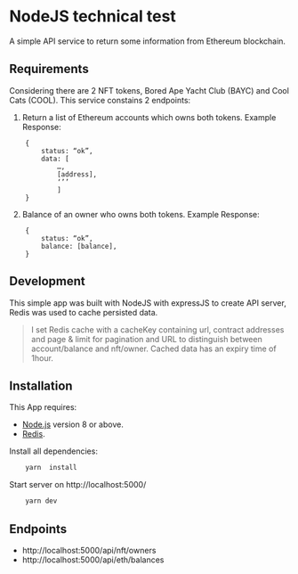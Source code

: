 # NodeJS technical test

A simple API service to return some information from Ethereum blockchain.

## Requirements
Considering there are 2 NFT tokens, Bored Ape Yacht Club (BAYC) and Cool Cats (COOL).
This service constains 2 endpoints:

1. Return a list of Ethereum accounts which owns both tokens. 
Example Response:
```
    {
        status: “ok”,
        data: [
            …,
            [address],
            ‘’’
            ]
    } 
```
2. Balance of an owner who owns both tokens.
Example Response:
```
    {
        status: “ok”,
        balance: [balance],
    }
```
## Development

This simple app was built with NodeJS with expressJS to create API server, Redis was used to cache persisted data.
> I set Redis cache with a cacheKey containing url, contract addresses and page & limit for pagination and URL to distinguish between account/balance and nft/owner. Cached data has an expiry time of 1hour.

## Installation
This App requires:
- [Node.js](https://nodejs.org) version 8 or above.
- [Redis](https://redis.io/).

Install all dependencies:
```bash
    yarn  install
```
Start server on http://localhost:5000/
```bash
    yarn dev
```

## Endpoints

* http://localhost:5000/api/nft/owners
* http://localhost:5000/api/eth/balances